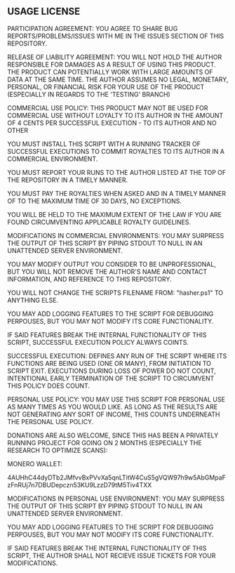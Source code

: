 USAGE LICENSE
------

PARTICIPATION AGREEMENT:
YOU AGREE TO SHARE BUG REPORTS/PROBLEMS/ISSUES WITH ME IN THE ISSUES SECTION
OF THIS REPOSITORY.

RELEASE OF LIABILITY AGREEMENT:
YOU WILL NOT HOLD THE AUTHOR RESPONSIBLE FOR DAMAGES AS A RESULT OF USING THIS
PRODUCT.  THE PRODUCT CAN POTENTIALLY WORK WITH LARGE AMOUNTS OF DATA AT THE
SAME TIME.  THE AUTHOR ASSUMES NO LEGAL, MONETARY, PERSONAL, OR FINANCIAL RISK
FOR YOUR USE OF THE PRODUCT (ESPECIALLY IN REGARDS TO THE 'TESTING' BRANCH)

COMMERCIAL USE POLICY:
THIS PRODUCT MAY NOT BE USED FOR COMMERCIAL USE WITHOUT LOYALTY TO ITS AUTHOR
IN THE AMOUNT OF 4 CENTS PER SUCCESSFUL EXECUTION - TO ITS AUTHOR AND NO OTHER

YOU MUST INSTALL THIS SCRIPT WITH A RUNNING TRACKER OF SUCCESSFUL EXECUTIONS
TO COMMIT ROYALTIES TO ITS AUTHOR IN A COMMERCIAL ENVIRONMENT.

YOU MUST REPORT YOUR RUNS TO THE AUTHOR LISTED AT THE TOP OF THE REPOSITORY
IN A TIMELY MANNER.

YOU MUST PAY THE ROYALTIES WHEN ASKED AND IN A TIMELY MANNER OF TO THE MAXIMUM
TIME OF 30 DAYS, NO EXCEPTIONS.

YOU WILL BE HELD TO THE MAXIMUM EXTENT OF THE LAW IF YOU ARE FOUND CIRCUMVENTING
APPLICABLE ROYALTY GUIDELINES.

MODIFICATIONS IN COMMERCIAL ENVIRONMENTS:
YOU MAY SURPRESS THE OUTPUT OF THIS SCRIPT BY PIPING STDOUT TO NULL IN AN
UNATTENDED SERVER ENVIRONMENT.

YOU MAY MODIFY OUTPUT YOU CONSIDER TO BE UNPROFESSIONAL, BUT YOU WILL NOT
REMOVE THE AUTHOR'S NAME AND CONTACT INFORMATION, AND REFERENCE TO THIS
REPOSITORY.

YOU WILL NOT CHANGE THE SCRIPTS FILENAME FROM: "hasher.ps1" TO ANYTHING ELSE.

YOU MAY ADD LOGGING FEATURES TO THE SCRIPT FOR DEBUGGING PERPOUSES, BUT YOU MAY
NOT MODIFY ITS CORE FUNCTIONALITY.

IF SAID FEATURES BREAK THE INTERNAL FUNCTIONALITY OF THIS SCRIPT, SUCCESSFUL
EXECUTION POLICY ALWAYS COINTS.

SUCCESSFUL EXECUTION:  DEFINES ANY RUN OF THE SCRIPT WHERE ITS FUNCTIONS ARE BEING
USED (ONE OR MANY), FROM INITIATION TO SCRIPT EXIT.  EXECUTIONS DURING LOSS OF
POWER DO NOT COUNT, INTENTIONAL EARLY TERMINATION OF THE SCRIPT TO CIRCUMVENT
THIS POLICY DOES COUNT.

PERSONAL USE POLICY:
YOU MAY USE THIS SCRIPT FOR PERSONAL USE AS MANY TIMES AS YOU WOULD LIKE.  AS
LONG AS THE RESULTS ARE NOT GENERATING ANY SORT OF INCOME, THIS COUNTS UNDERNEATH
THE PERSONAL USE POLICY.

DONATIONS ARE ALSO WELCOME, SINCE THIS HAS BEEN A PRIVATELY RUNNING PROJECT FOR
GOING ON 2 MONTHS (ESPECIALLY THE RESEARCH TO OPTIMIZE SCANS):

MONERO WALLET:

4AUHhC44dyDTb2JMfvvBxPVvXa5qnLTitW4CuS5gVQW97h9w5AbGMpaFzFnRUj7n7DBUDepczn53KU9LzzD79tM5Tiv4TXX

MODIFICATIONS IN PERSONAL USE ENVIRONMENT:
YOU MAY SURPRESS THE OUTPUT OF THIS SCRIPT BY PIPING STDOUT TO NULL IN AN
UNATTENDED SERVER ENVIRONMENT.

YOU MAY ADD LOGGING FEATURES TO THE SCRIPT FOR DEBUGGING PERPOUSES, BUT YOU MAY
NOT MODIFY ITS CORE FUNCTIONALITY.

IF SAID FEATURES BREAK THE INTERNAL FUNCTIONALITY OF THIS SCRIPT, THE AUTHOR
SHALL NOT RECIEVE ISSUE TICKETS FOR YOUR MODIFICATIONS.
